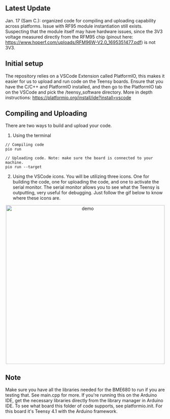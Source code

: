 ## Latest Update
Jan. 17 (Sam C.): organized code for compiling and uploading capability across platforms. Issue with RF95 module instantiation still exists. Suspecting that the module itself may have hardware issues, since the 3V3 voltage measured directly from the RFM95 chip (pinout here: https://www.hoperf.com/uploads/RFM96W-V2.0_1695351477.pdf) is not 3V3.

## Initial setup 
The repository relies on a VSCode Extension called PlatformIO, this makes it easier for us to upload and run code on the Teensy boards.
Ensure that you have the C/C++ and PlatformIO installed, and then go to the PlatformIO tab on the VSCode and pick the /teensy_software directory.
More in depth instructions: https://platformio.org/install/ide?install=vscode

## Compiling and Uploading
There are two ways to build and upload your code.
1. Using the terminal
```
// Compiling code
pio run

// Uploading code. Note: make sure the board is connected to your machine.
pio run --target
```
2. Using the VSCode icons.
You will be utilizing three icons. One for building the code, one for uploading the code, and one to activate the serial monitor.
The serial monitor allows you to see what the Teensy is outputting, very useful for debugging.
Just follow the gif below to know where these icons are.
<!-- MANPAGE: BEGIN EXCLUDED SECTION -->
<div align="center">
    <img width="500" alt="demo" src="https://github.com/stanford-ssi/hummingbird/tree/TeensySoftware/teensy_software/.github/build.gif">
</div>
<!-- MANPAGE: END EXCLUDED SECTION -->

## Note 
Make sure you have all the libraries needed for the BME680 to run if you are testing that. See main.cpp for more.
If you're running this on the Arduino IDE, get the necessary libraries directly from the library manager in Arduino IDE.
To see what board this folder of code supports, see platformio.init. For this board it's Teensy 4.1 with the Arduino framework.

